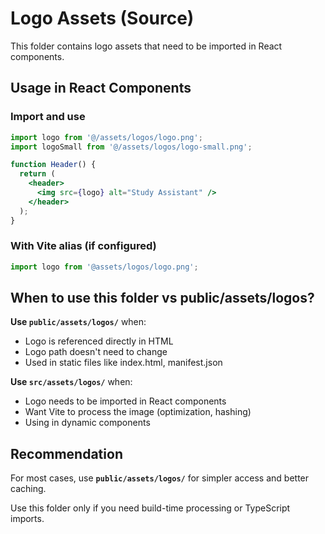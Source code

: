 # Logo Assets (Source)

This folder contains logo assets that need to be imported in React components.

## Usage in React Components

### Import and use
```jsx
import logo from '@/assets/logos/logo.png';
import logoSmall from '@/assets/logos/logo-small.png';

function Header() {
  return (
    <header>
      <img src={logo} alt="Study Assistant" />
    </header>
  );
}
```

### With Vite alias (if configured)
```jsx
import logo from '@assets/logos/logo.png';
```

## When to use this folder vs public/assets/logos?

**Use `public/assets/logos/`** when:
- Logo is referenced directly in HTML
- Logo path doesn't need to change
- Used in static files like index.html, manifest.json

**Use `src/assets/logos/`** when:
- Logo needs to be imported in React components
- Want Vite to process the image (optimization, hashing)
- Using in dynamic components

## Recommendation

For most cases, use **`public/assets/logos/`** for simpler access and better caching.

Use this folder only if you need build-time processing or TypeScript imports.
